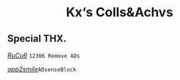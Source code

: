 <div align="center">
  <strong><h1> Kx‘s Colls&Achvs </h1></strong>
</div>

## Special THX.
[_RuCu6_](https://github.com/RuCu6) `12306 Remove ADs`

[_app2smile_](https://github.com/app2smile)`ADsenseBlock`
